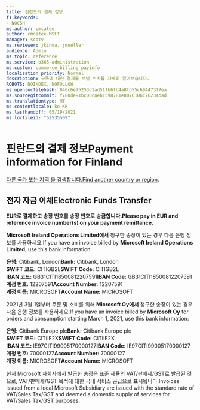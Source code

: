 ```yaml
---
title: 핀란드의 결제 정보
f1.keywords:
- NOCSH
ms.author: cmcatee
author: cmcatee-MSFT
manager: scotv
ms.reviewer: jkinma, jmueller
audience: Admin
ms.topic: reference
ms.service: o365-administration
ms.custom: commerce_billing_payinfo
localization_priority: Normal
description: 구독에 대한 결제를 보낼 위치를 자세히 알아보습니다.
ROBOTS: NOINDEX, NOFOLLOW
ms.openlocfilehash: 046c6e75253d1ad51fb6fb4a8fb55c694473f7ea
ms.sourcegitcommit: f780de91bc00caeb1598781e0076106c76234bad
ms.translationtype: MT
ms.contentlocale: ko-KR
ms.lasthandoff: 05/19/2021
ms.locfileid: "52535509"
---
```

# <a name="payment-information-for-finland"></a><span data-ttu-id="62532-103">핀란드의 결제 정보</span><span class="sxs-lookup"><span data-stu-id="62532-103">Payment information for Finland</span></span>

<span data-ttu-id="62532-104">[다른 국가 또는 지역 을 검색합니다.](../billing-and-payments/pay-for-your-subscription.md)</span><span class="sxs-lookup"><span data-stu-id="62532-104">[Find another country or region](../billing-and-payments/pay-for-your-subscription.md).</span></span>

## <a name="electronic-funds-transfer"></a><span data-ttu-id="62532-105">전자 자금 이체</span><span class="sxs-lookup"><span data-stu-id="62532-105">Electronic Funds Transfer</span></span>

<span data-ttu-id="62532-106">**EUR로 결제하고 송장 번호를 송장 번호로 송금합니다.**</span><span class="sxs-lookup"><span data-stu-id="62532-106">**Please pay in EUR and reference invoice number(s) on your payment remittance.**</span></span>

<span data-ttu-id="62532-107">**Microsoft Ireland Operations Limited에서** 청구한 송장이 있는 경우 다음 은행 정보를 사용하세요.</span><span class="sxs-lookup"><span data-stu-id="62532-107">If you have an invoice billed by **Microsoft Ireland Operations Limited**, use this bank information:</span></span>

<span data-ttu-id="62532-108">**은행:** Citibank, London</span><span class="sxs-lookup"><span data-stu-id="62532-108">**Bank:** Citibank, London</span></span>  
<span data-ttu-id="62532-109">**SWIFT 코드:** CITIGB2L</span><span class="sxs-lookup"><span data-stu-id="62532-109">**SWIFT Code:** CITIGB2L</span></span>  
<span data-ttu-id="62532-110">**IBAN 코드:** GB31CITI18500812207591</span><span class="sxs-lookup"><span data-stu-id="62532-110">**IBAN Code:** GB31CITI18500812207591</span></span>  
<span data-ttu-id="62532-111">**계정 번호:** 12207591</span><span class="sxs-lookup"><span data-stu-id="62532-111">**Account Number:** 12207591</span></span>  
<span data-ttu-id="62532-112">**계정 이름:** MICROSOFT</span><span class="sxs-lookup"><span data-stu-id="62532-112">**Account Name:** MICROSOFT</span></span>

<span data-ttu-id="62532-113">2021년 3월 1일부터 주문 및 소비를 위해 **Microsoft Oy에서** 청구한 송장이 있는 경우 다음 은행 정보를 사용하세요.</span><span class="sxs-lookup"><span data-stu-id="62532-113">If you have an invoice billed by **Microsoft Oy** for orders and consumption starting March 1, 2021, use this bank information:</span></span>

<span data-ttu-id="62532-114">**은행:** Citibank Europe plc</span><span class="sxs-lookup"><span data-stu-id="62532-114">**Bank:** Citibank Europe plc</span></span>  
<span data-ttu-id="62532-115">**SWIFT 코드:** CITIIE2X</span><span class="sxs-lookup"><span data-stu-id="62532-115">**SWIFT Code:** CITIIE2X</span></span>  
<span data-ttu-id="62532-116">**IBAN 코드:** IE97CITI99005170000127</span><span class="sxs-lookup"><span data-stu-id="62532-116">**IBAN Code:** IE97CITI99005170000127</span></span>  
<span data-ttu-id="62532-117">**계정 번호:** 70000127</span><span class="sxs-lookup"><span data-stu-id="62532-117">**Account Number:** 70000127</span></span>  
<span data-ttu-id="62532-118">**계정 이름:** MICROSOFT</span><span class="sxs-lookup"><span data-stu-id="62532-118">**Account Name:** MICROSOFT</span></span>

<span data-ttu-id="62532-119">현지 Microsoft 자회사에서 발급한 송장은 표준 세율의 VAT/판매세/GST로 발급된 것으로, VAT/판매세/GST 목적에 대한 국내 서비스 공급으로 표시됩니다.</span><span class="sxs-lookup"><span data-stu-id="62532-119">Invoices issued from a local Microsoft Subsidiary are issued with the standard rate of VAT/Sales Tax/GST and deemed a domestic supply of services for VAT/Sales Tax/GST purposes.</span></span>

